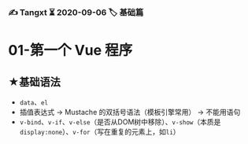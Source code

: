 ### ✍️ Tangxt ⏳ 2020-09-06 🏷️ 基础篇

# 01-第一个 Vue 程序

## ★基础语法

- `data`、`el`
- 插值表达式 -> Mustache 的双括号语法（模板引擎常用） -> 不能用语句
- `v-bind`、`v-if`、`v-else`（是否从DOM树中移除）、`v-show`（本质是`display:none`）、`v-for`（写在重复的元素上，如`li`）